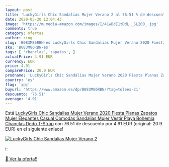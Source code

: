 ```yaml
---
layout: post
title: 'LuckyGirls Chic Sandalias Mujer Verano 2 al 76.51 % de descuento'
date: 2020-05-20 12:04:43
image: 'https://m.media-amazon.com/images/I/41wBdE1tDdL._SL200_.jpg'
comments: true
category: ofertas
author: ring
slug: 'B083M86RBN-es LuckyGirls Chic Sandalias Mujer Verano 2020 Fiesta Planas...'
sku: 'B083M86RBN-es'
tags: [ 'chanclas','zapatos', ]
actualPrice: 4.91 EUR
currency: EUR
price: 4.91
comparePrice: 20.9 EUR
prodname: 'LuckyGirls Chic Sandalias Mujer Verano 2020 Fiesta Planas Zapatos Mujer Elegantes Casual Comodas Sandalias Mujer Vestir Playa Bohemia Chanclas Dedo T-Strap'
country: 'es'
flag: '🇪🇸'
buyurl: 'https://www.amazon.es/dp/B083M86RBN/?tag=tolees-21'
descuento: '76.51'
average: '4.91'
---
```


Está [LuckyGirls Chic Sandalias Mujer Verano 2020 Fiesta Planas Zapatos Mujer Elegantes Casual Comodas Sandalias Mujer Vestir Playa Bohemia Chanclas Dedo T-Strap](https://www.amazon.es/dp/B083M86RBN/?tag=tolees-21) con 76.51 de descuento por 4.91 EUR (original: 20.9 EUR) en el siguiente enlace!

[![LuckyGirls Chic Sandalias Mujer Verano 2](https://m.media-amazon.com/images/I/41wBdE1tDdL._SL200_.jpg)](https://www.amazon.es/dp/B083M86RBN/?tag=tolees-21)

ℹ️:


[🛒 Ver la oferta!!](https://www.amazon.es/dp/B083M86RBN/?tag=tolees-21)
